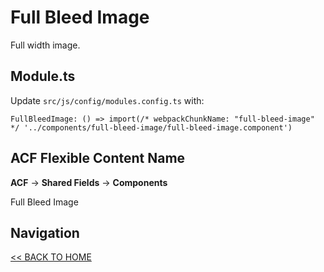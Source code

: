 # Full Bleed Image

Full width image.

## Module.ts

Update `src/js/config/modules.config.ts` with:

`FullBleedImage: () => import(/* webpackChunkName: "full-bleed-image" */ '../components/full-bleed-image/full-bleed-image.component')`

## ACF Flexible Content Name

**ACF** -> **Shared Fields** -> **Components**

Full Bleed Image

## Navigation

[<< BACK TO HOME](../README.md)

